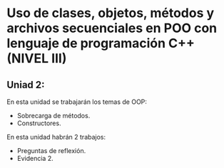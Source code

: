 # Uso de clases, objetos, métodos y archivos secuenciales en POO con lenguaje de programación C++ (NIVEL III)
## Uniad 2:

En esta unidad se trabajarán los temas de OOP:
- Sobrecarga de métodos.
- Constructores.

En esta unidad habrán 2 trabajos:
- Preguntas de reflexión.
- Evidencia 2.